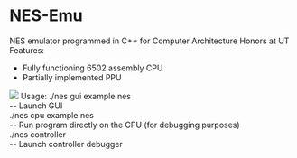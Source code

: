 # NES-Emu
NES emulator programmed in C++ for Computer Architecture Honors at UT <br>
Features:
<ul>
  <li>Fully functioning 6502 assembly CPU</li>
  <li>Partially implemented PPU</li>
</ul>
<img src="https://upload.wikimedia.org/wikipedia/commons/thumb/f/fc/Emu-wild.jpg/1200px-Emu-wild.jpg"></img>
Usage:
./nes gui example.nes<br>
-- Launch GUI <br>
./nes cpu example.nes <br>
-- Run program directly on the CPU (for debugging purposes) <br>
./nes controller  <br>
-- Launch controller debugger 
